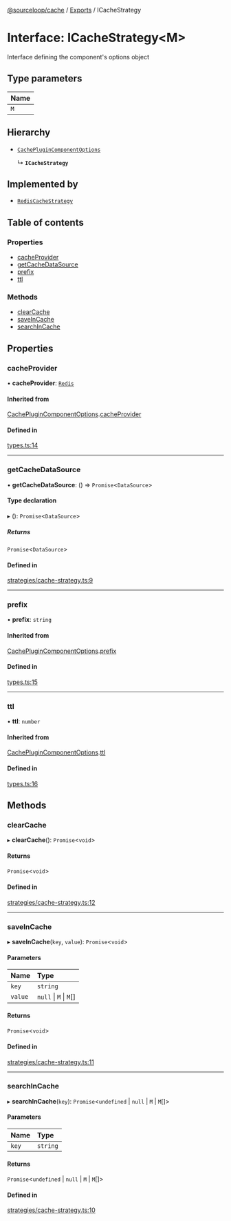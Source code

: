 [@sourceloop/cache](../README.md) / [Exports](../modules.md) / ICacheStrategy

# Interface: ICacheStrategy<M\>

Interface defining the component's options object

## Type parameters

| Name |
| :------ |
| `M` |

## Hierarchy

- [`CachePluginComponentOptions`](CachePluginComponentOptions.md)

  ↳ **`ICacheStrategy`**

## Implemented by

- [`RedisCacheStrategy`](../classes/RedisCacheStrategy.md)

## Table of contents

### Properties

- [cacheProvider](ICacheStrategy.md#cacheprovider)
- [getCacheDataSource](ICacheStrategy.md#getcachedatasource)
- [prefix](ICacheStrategy.md#prefix)
- [ttl](ICacheStrategy.md#ttl)

### Methods

- [clearCache](ICacheStrategy.md#clearcache)
- [saveInCache](ICacheStrategy.md#saveincache)
- [searchInCache](ICacheStrategy.md#searchincache)

## Properties

### cacheProvider

• **cacheProvider**: [`Redis`](../enums/CacheStrategyTypes.md#redis)

#### Inherited from

[CachePluginComponentOptions](CachePluginComponentOptions.md).[cacheProvider](CachePluginComponentOptions.md#cacheprovider)

#### Defined in

[types.ts:14](https://github.com/sourcefuse/loopback4-microservice-catalog/blob/6c16af104/packages/cache/src/types.ts#L14)

___

### getCacheDataSource

• **getCacheDataSource**: () => `Promise`<`DataSource`\>

#### Type declaration

▸ (): `Promise`<`DataSource`\>

##### Returns

`Promise`<`DataSource`\>

#### Defined in

[strategies/cache-strategy.ts:9](https://github.com/sourcefuse/loopback4-microservice-catalog/blob/6c16af104/packages/cache/src/strategies/cache-strategy.ts#L9)

___

### prefix

• **prefix**: `string`

#### Inherited from

[CachePluginComponentOptions](CachePluginComponentOptions.md).[prefix](CachePluginComponentOptions.md#prefix)

#### Defined in

[types.ts:15](https://github.com/sourcefuse/loopback4-microservice-catalog/blob/6c16af104/packages/cache/src/types.ts#L15)

___

### ttl

• **ttl**: `number`

#### Inherited from

[CachePluginComponentOptions](CachePluginComponentOptions.md).[ttl](CachePluginComponentOptions.md#ttl)

#### Defined in

[types.ts:16](https://github.com/sourcefuse/loopback4-microservice-catalog/blob/6c16af104/packages/cache/src/types.ts#L16)

## Methods

### clearCache

▸ **clearCache**(): `Promise`<`void`\>

#### Returns

`Promise`<`void`\>

#### Defined in

[strategies/cache-strategy.ts:12](https://github.com/sourcefuse/loopback4-microservice-catalog/blob/6c16af104/packages/cache/src/strategies/cache-strategy.ts#L12)

___

### saveInCache

▸ **saveInCache**(`key`, `value`): `Promise`<`void`\>

#### Parameters

| Name | Type |
| :------ | :------ |
| `key` | `string` |
| `value` | ``null`` \| `M` \| `M`[] |

#### Returns

`Promise`<`void`\>

#### Defined in

[strategies/cache-strategy.ts:11](https://github.com/sourcefuse/loopback4-microservice-catalog/blob/6c16af104/packages/cache/src/strategies/cache-strategy.ts#L11)

___

### searchInCache

▸ **searchInCache**(`key`): `Promise`<`undefined` \| ``null`` \| `M` \| `M`[]\>

#### Parameters

| Name | Type |
| :------ | :------ |
| `key` | `string` |

#### Returns

`Promise`<`undefined` \| ``null`` \| `M` \| `M`[]\>

#### Defined in

[strategies/cache-strategy.ts:10](https://github.com/sourcefuse/loopback4-microservice-catalog/blob/6c16af104/packages/cache/src/strategies/cache-strategy.ts#L10)
